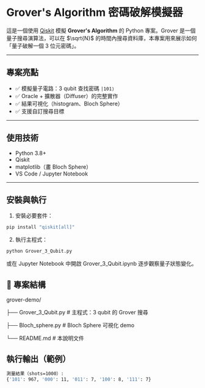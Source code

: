 # Grover's Algorithm 密碼破解模擬器

這是一個使用 [Qiskit](https://qiskit.org/) 模擬 **Grover's Algorithm** 的 Python 專案。Grover 是一個量子搜尋演算法，可以在 $\sqrt{N}$ 的時間內搜尋資料庫，本專案用來展示如何「量子破解一個 3 位元密碼」。

---

## 專案亮點

- ✅ 模擬量子電路：3 qubit 查找密碼 `|101⟩`
- ✅ Oracle + 擴散器（Diffuser）的完整實作
- ✅ 結果可視化（histogram、Bloch Sphere）
- ✅ 支援自訂搜尋目標

---

## 使用技術

- Python 3.8+
- Qiskit
- matplotlib（畫 Bloch Sphere）
- VS Code / Jupyter Notebook

---

## 安裝與執行

1. 安裝必要套件：

```bash
pip install "qiskit[all]"
```

2. 執行主程式：
```bash
python Grover_3_Qubit.py
```
或在 Jupyter Notebook 中開啟 Grover_3_Qubit.ipynb 逐步觀察量子狀態變化。

## 📂 專案結構

grover-demo/

├── Grover_3_Qubit.py         # 主程式：3 qubit 的 Grover 搜尋

├── Bloch_sphere.py           # Bloch Sphere 可視化 demo

└── README.md                 # 本說明文件

## 執行輸出（範例）
```bash
測量結果（shots=1000）:
{'101': 967, '000': 11, '011': 7, '100': 8, '111': 7}
```


